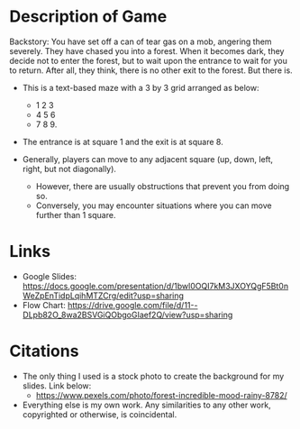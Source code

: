 # Description of Game

Backstory:
You have set off a can of tear gas on a mob, angering them severely. They have chased you into a forest. When it becomes dark, they decide not to enter the forest, but to wait upon the entrance to wait for you to return. After all, they think, there is no other exit to the forest. But there is.

- This is a text-based maze with a 3 by 3 grid arranged as below:
  * 1  2  3
  * 4  5  6
  * 7  8  9.

- The entrance is at square 1 and the exit is at square 8. 

- Generally, players can move to any adjacent square (up, down, left, right, but not diagonally). 
  * However, there are usually obstructions that prevent you from doing so. 
  * Conversely, you may encounter situations where you can move further than 1 square.

# Links
- Google Slides: https://docs.google.com/presentation/d/1bwl0OQI7kM3JXOYQgF5Bt0nWeZpEnTidpLqihMTZCrg/edit?usp=sharing
- Flow Chart: https://drive.google.com/file/d/11--DLpb82O_8wa2BSVGiQObgoGIaef2Q/view?usp=sharing

# Citations
- The only thing I used is a stock photo to create the background for my slides. Link below:
    * https://www.pexels.com/photo/forest-incredible-mood-rainy-8782/
- Everything else is my own work. Any similarities to any other work, copyrighted or otherwise, is coincidental.
